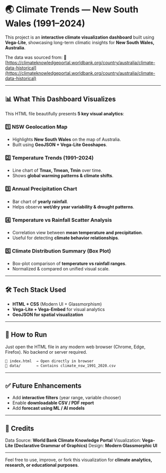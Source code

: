 # 🌏 Climate Trends — New South Wales (1991–2024)

This project is an **interactive climate visualization dashboard** built using **Vega-Lite**, showcasing long-term climatic insights for **New South Wales, Australia**.

The data was sourced from:
🔗 [https://climateknowledgeportal.worldbank.org/country/australia/climate-data-historical](https://climateknowledgeportal.worldbank.org/country/australia/climate-data-historical)

---

## 📊 What This Dashboard Visualizes

This HTML file beautifully presents **5 key visual analytics**:

### 1️⃣ NSW Geolocation Map

* Highlights **New South Wales** on the map of Australia.
* Built using **GeoJSON + Vega-Lite Geoshapes**.

### 2️⃣ Temperature Trends (1991–2024)

* Line chart of **Tmax, Tmean, Tmin** over time.
* Shows **global warming patterns & climate shifts**.

### 3️⃣ Annual Precipitation Chart

* Bar chart of **yearly rainfall**.
* Helps observe **wet/dry year variability & drought patterns**.

### 4️⃣ Temperature vs Rainfall Scatter Analysis

* Correlation view between **mean temperature and precipitation**.
* Useful for detecting **climate behavior relationships**.

### 5️⃣ Climate Distribution Summary (Box Plot)

* Box-plot comparison of **temperature vs rainfall ranges**.
* Normalized & compared on unified visual scale.

---

## 🛠️ Tech Stack Used

* **HTML + CSS** (Modern UI + Glassmorphism)
* **Vega-Lite + Vega-Embed** for visual analytics
* **GeoJSON for spatial visualization**

---

## 🚀 How to Run

Just open the HTML file in any modern web browser (Chrome, Edge, Firefox).
No backend or server required.

```bash
📁 index.html  → Open directly in browser
📁 data/       → Contains climate_nsw_1991_2020.csv
```

---

## ✅ Future Enhancements

* Add **interactive filters** (year range, variable chooser)
* Enable **downloadable CSV / PDF report**
* Add **forecast using ML / AI models**

---

## 🌟 Credits

Data Source: **World Bank Climate Knowledge Portal**
Visualization: **Vega-Lite (Declarative Grammar of Graphics)**
Design: **Modern Glassmorphic UI**

---

Feel free to use, improve, or fork this visualization for **climate analytics, research, or educational purposes**.
